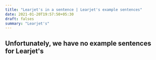 ```yaml
---
title: "Learjet's in a sentence | Learjet's example sentences"
date: 2021-01-20T19:57:50+05:30
draft: falses
summary: "Learjet's"
---
```

## Unfortunately, we have no example sentences for Learjet's                 
